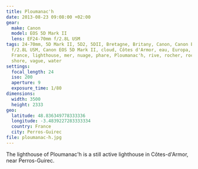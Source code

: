 ```yaml
---
title: Ploumanac'h
date: 2013-08-23 09:08:00 +02:00
gear:
  make: Canon
  model: EOS 5D Mark II
  lens: EF24-70mm f/2.8L USM
tags: 24-70mm, 5D Mark II, 5D2, 5DII, Bretagne, Britany, Canon, Canon EF 24-70mm
  f/2.8L USM, Canon EOS 5D Mark II, cloud, Côtes d'Armor, eau, Europa, Europe,
  France, lighthouse, mer, nuage, phare, Ploumanac'h, rive, rocher, rock, sea,
  shore, vague, water
settings:
  focal_length: 24
  iso: 200
  aperture: 9
  exposure_time: 1/80
dimensions:
  width: 3500
  height: 2333
geo:
  latitude: 48.836349778333336
  longitude: -3.4839227283333334
  country: France
  city: Perros-Guirec
file: ploumanac-h.jpg
---
```


The lighthouse of Ploumanac'h is a still active lighthouse in Côtes-d'Armor, near Perros-Guirec.
